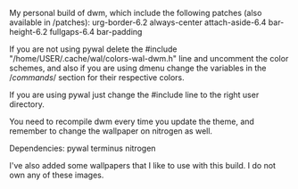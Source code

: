 My personal build of dwm, which include the following patches (also available in /patches):
urg-border-6.2 always-center attach-aside-6.4 bar-height-6.2 fullgaps-6.4 bar-padding

If you are not using pywal delete the #include "/home/USER/.cache/wal/colors-wal-dwm.h" line and uncomment the color schemes, and also if you are using dmenu change the variables in the /*commands*/ section for their respective colors.

If you are using pywal just change the #include line to the right user directory.

You need to recompile dwm every time you update the theme, and remember to change the wallpaper on nitrogen as well.

Dependencies: 
pywal terminus nitrogen

I've also added some wallpapers that I like to use with this build. I do not own any of these images.
